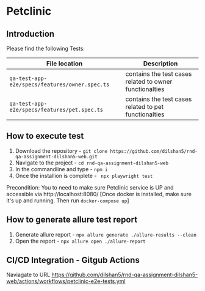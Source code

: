 # Petclinic

## Introduction


Please find the following Tests:

| File location                          | Description                                                                                |
|----------------------------------------|--------------------------------------------------------------------------------------------|
| `qa-test-app-e2e/specs/features/owner.spec.ts` | contains the test cases related to owner functionalties                            | 
| `qa-test-app-e2e/specs/features/pet.spec.ts`   | contains the test cases related to pet functionalties                              |

## How to execute test
1. Download the repository - `git clone https://github.com/dilshan5/rnd-qa-assignment-dilshan5-web.git`
2. Navigate to the project - `cd rnd-qa-assignment-dilshan5-web`
3. In the commandline and type - `npm i`
4. Once the installion is complete - ` npx playwright test`

Precondition: You to need to make sure Petclinic service is UP and accessible via http://localhost:8080/
[Once docker is installed, make sure it's up and running. Then run `docker-compose up`]

## How to generate allure test report
1. Generate allure report - `npx allure generate ./allure-results --clean`
2. Open the report - `npx allure open ./allure-report ` 

## CI/CD Integration - Gitgub Actions
Naviagate to URL https://github.com/dilshan5/rnd-qa-assignment-dilshan5-web/actions/workflows/petclinic-e2e-tests.yml

